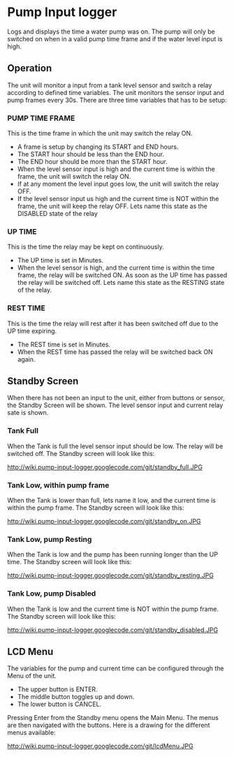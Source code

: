 # Pump Input logger #

Logs and displays the time a water pump was on. The pump will only be switched on when in a valid pump time frame and if the water level input is high.

## Operation ##
The unit will monitor a input from a tank level sensor and switch a relay according to defined time variables.
The unit monitors the sensor input and pump frames every 30s.
There are three time variables that has to be setup:

### PUMP TIME FRAME ###
This is the time frame in which the unit may switch the relay ON.
  * A frame is setup by changing its START and END hours.
  * The START hour should be less than the END hour.
  * The END hour should be more than the START hour.
  * When the level sensor input is high and the current time is within the frame, the unit will switch the relay ON.
  * If at any moment the level input goes low, the unit will switch the relay OFF.
  * If the level sensor input us high and the current time is NOT within the frame, the unit will keep the relay OFF. Lets name this state as the DISABLED state of the relay

### UP TIME ###
This is the time the relay may be kept on continuously.
  * The UP time is set in Minutes.
  * When the level sensor is high, and the current time is within the time frame, the relay will be switched ON. As soon as the UP time has passed the relay will be switched off. Lets name this state as the RESTING state of the relay.

### REST TIME ###
This is the time the relay will rest after it has been switched off due to the UP time expiring.
  * The REST time is set in Minutes.
  * When the REST time has passed the relay will be switched back ON again.

## Standby Screen ##
When there has not been an input to the unit, either from buttons or sensor, the Standby Screen will be shown. The level sensor input and current relay sate is shown.
### Tank Full ###
When the Tank is full the level sensor input should be low. The relay will be switched off. The Standby screen will look like this:

http://wiki.pump-input-logger.googlecode.com/git/standby_full.JPG

### Tank Low, within pump frame ###
When the Tank is lower than full, lets name it low, and the current time is within the pump frame. The Standby screen will look like this:

http://wiki.pump-input-logger.googlecode.com/git/standby_on.JPG

### Tank Low, pump Resting ###
When the Tank is low and the pump has been running longer than the UP time. The Standby screen will look like this:

http://wiki.pump-input-logger.googlecode.com/git/standby_resting.JPG

### Tank Low, pump Disabled ###
When the Tank is low and the current time is NOT within the pump frame. The Standby screen will look like this:

http://wiki.pump-input-logger.googlecode.com/git/standby_disabled.JPG

## LCD Menu ##
The variables for the pump and current time can be configured through the Menu of the unit.
  * The upper button is ENTER.
  * The middle button toggles up and down.
  * The lower button is CANCEL.

Pressing Enter from the Standby menu opens the Main Menu. The menus are then navigated with the buttons.
Here is a drawing for the different menus available:

http://wiki.pump-input-logger.googlecode.com/git/lcdMenu.JPG